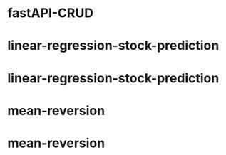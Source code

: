 # fastAPI-CRUD
# linear-regression-stock-prediction
# linear-regression-stock-prediction
# mean-reversion
# mean-reversion
